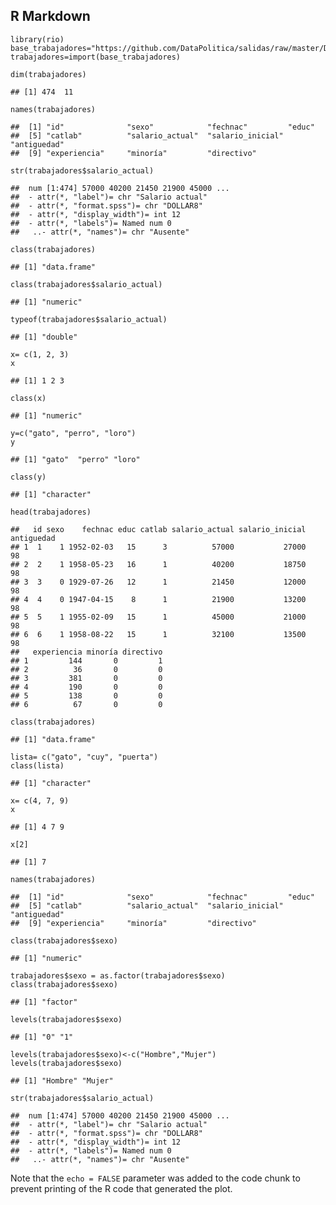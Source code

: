 R Markdown
----------

    library(rio)
    base_trabajadores="https://github.com/DataPolitica/salidas/raw/master/Data/trabajadores.sav"
    trabajadores=import(base_trabajadores)

    dim(trabajadores)

    ## [1] 474  11

    names(trabajadores)

    ##  [1] "id"              "sexo"            "fechnac"         "educ"           
    ##  [5] "catlab"          "salario_actual"  "salario_inicial" "antiguedad"     
    ##  [9] "experiencia"     "minoría"         "directivo"

    str(trabajadores$salario_actual)

    ##  num [1:474] 57000 40200 21450 21900 45000 ...
    ##  - attr(*, "label")= chr "Salario actual"
    ##  - attr(*, "format.spss")= chr "DOLLAR8"
    ##  - attr(*, "display_width")= int 12
    ##  - attr(*, "labels")= Named num 0
    ##   ..- attr(*, "names")= chr "Ausente"

    class(trabajadores)

    ## [1] "data.frame"

    class(trabajadores$salario_actual)

    ## [1] "numeric"

    typeof(trabajadores$salario_actual)

    ## [1] "double"

    x= c(1, 2, 3)
    x

    ## [1] 1 2 3

    class(x)

    ## [1] "numeric"

    y=c("gato", "perro", "loro")
    y

    ## [1] "gato"  "perro" "loro"

    class(y)

    ## [1] "character"

    head(trabajadores)

    ##   id sexo    fechnac educ catlab salario_actual salario_inicial antiguedad
    ## 1  1    1 1952-02-03   15      3          57000           27000         98
    ## 2  2    1 1958-05-23   16      1          40200           18750         98
    ## 3  3    0 1929-07-26   12      1          21450           12000         98
    ## 4  4    0 1947-04-15    8      1          21900           13200         98
    ## 5  5    1 1955-02-09   15      1          45000           21000         98
    ## 6  6    1 1958-08-22   15      1          32100           13500         98
    ##   experiencia minoría directivo
    ## 1         144       0         1
    ## 2          36       0         0
    ## 3         381       0         0
    ## 4         190       0         0
    ## 5         138       0         0
    ## 6          67       0         0

    class(trabajadores)

    ## [1] "data.frame"

    lista= c("gato", "cuy", "puerta")
    class(lista)

    ## [1] "character"

    x= c(4, 7, 9)
    x

    ## [1] 4 7 9

    x[2]

    ## [1] 7

    names(trabajadores)

    ##  [1] "id"              "sexo"            "fechnac"         "educ"           
    ##  [5] "catlab"          "salario_actual"  "salario_inicial" "antiguedad"     
    ##  [9] "experiencia"     "minoría"         "directivo"

    class(trabajadores$sexo)

    ## [1] "numeric"

    trabajadores$sexo = as.factor(trabajadores$sexo)
    class(trabajadores$sexo)

    ## [1] "factor"

    levels(trabajadores$sexo)

    ## [1] "0" "1"

    levels(trabajadores$sexo)<-c("Hombre","Mujer")
    levels(trabajadores$sexo)

    ## [1] "Hombre" "Mujer"

    str(trabajadores$salario_actual)

    ##  num [1:474] 57000 40200 21450 21900 45000 ...
    ##  - attr(*, "label")= chr "Salario actual"
    ##  - attr(*, "format.spss")= chr "DOLLAR8"
    ##  - attr(*, "display_width")= int 12
    ##  - attr(*, "labels")= Named num 0
    ##   ..- attr(*, "names")= chr "Ausente"

Note that the `echo = FALSE` parameter was added to the code chunk to
prevent printing of the R code that generated the plot.
